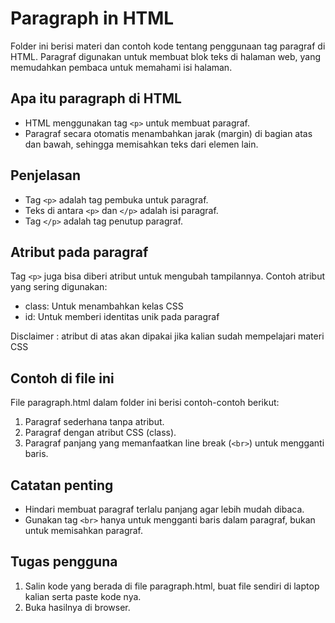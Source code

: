 # Paragraph in HTML

Folder ini berisi materi dan contoh kode tentang penggunaan tag paragraf di HTML. Paragraf digunakan untuk membuat blok teks di halaman web, yang memudahkan pembaca untuk memahami isi halaman.

## Apa itu paragraph di HTML
- HTML menggunakan tag `<p>` untuk membuat paragraf.
- Paragraf secara otomatis menambahkan jarak (margin) di bagian atas dan bawah, sehingga memisahkan teks dari elemen lain.

## Penjelasan
- Tag `<p>` adalah tag pembuka untuk paragraf.
- Teks di antara `<p>` dan `</p>` adalah isi paragraf.
- Tag `</p>` adalah tag penutup paragraf.

## Atribut pada paragraf
Tag `<p>` juga bisa diberi atribut untuk mengubah tampilannya. Contoh atribut yang sering digunakan:
- class: Untuk menambahkan kelas CSS
- id: Untuk memberi identitas unik pada paragraf

Disclaimer : atribut di atas akan dipakai jika kalian sudah mempelajari materi CSS

## Contoh di file ini
File paragraph.html dalam folder ini berisi contoh-contoh berikut:
1. Paragraf sederhana tanpa atribut.
2. Paragraf dengan atribut CSS (class).
3. Paragraf panjang yang memanfaatkan line break (`<br>`) untuk mengganti baris.

## Catatan penting
- Hindari membuat paragraf terlalu panjang agar lebih mudah dibaca.
- Gunakan tag `<br>` hanya untuk mengganti baris dalam paragraf, bukan untuk memisahkan paragraf.

## Tugas pengguna
1. Salin kode yang berada di file paragraph.html, buat file sendiri di laptop kalian serta paste kode nya.
2. Buka hasilnya di browser.
